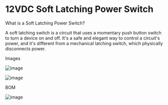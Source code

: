 # 12VDC Soft Latching Power Switch

What is a Soft Latching Power Switch?

A soft latching switch is a circuit that uses a momentary push button switch to turn a device on and off. It's a safe and elegant way to control a circuit's power, and it's different from a mechanical latching switch, which physically disconnects power.

Images


![image](https://github.com/user-attachments/assets/93c460e5-df8e-4c29-b860-7ef74b800fb6)


![image](https://github.com/user-attachments/assets/7de744f2-1a60-408f-abda-13e0befb859f)


BOM


![image](https://github.com/user-attachments/assets/ff35f970-f73e-4769-b086-c7cece7feab2)


